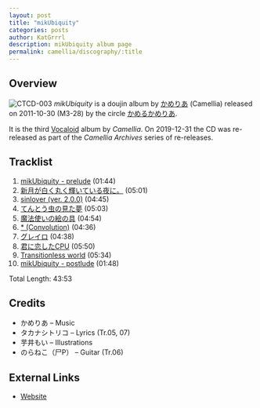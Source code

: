```yaml
---
layout: post
title: "mikUbiquity"
categories: posts
author: KatGrrrl
description: mikUbiquity album page
permalink: camellia/discography/:title
---
```


## Overview

![CTCD-003](/assets/images/camellia/albums/CTCD-003.jpg)
*mikUbiquity* is a doujin album by [かめりあ](<{% link postsWiki/_posts/2023-12-10-camellia.md %}>) (Camellia) released on 2011-10-30 (M3-28) by the circle [かめるかめりあ](#).

It is the third [Vocaloid](https://en.wikipedia.org/wiki/Vocaloid) album by *Camellia*. On 2019-12-31 the CD was re-released as part of the *Camellia Archives* series of re-releases.

## Tracklist

1. [mikUbiquity - prelude](<{% link postsInclude/_posts/camellia/songs/mikUbiquity-prelude/2024-02-24-mikUbiquity-prelude.md %}>) (01:44)
2. [新月が白く丸く輝いている夜に。](<{% link postsInclude/_posts/camellia/songs/Shingetsu-ga-Shiroku-Maruku-Kagayaiteiru-Yoru-ni/2024-02-24-Shingetsu-ga-Shiroku-Maruku-Kagayaiteiru-Yoru-ni.md %}>) (05:01)
3. [sinlover (ver. 2.0.0)](<{% link postsInclude/_posts/camellia/songs/sinlover/2024-02-24-sinlover.md %}>) (04:45)
4. [てんとう虫の見た夢](<{% link postsInclude/_posts/camellia/songs/Tentoumushi-no-Mita-Yume/2024-02-24-Tentoumushi-no-Mita-Yume.md %}>) (05:03)
5. [魔法使いの絵の具](<{% link postsInclude/_posts/camellia/songs/Mahoutsukai-no-Enogu/2024-02-24-Mahoutsukai-no-Enogu.md %}>) (04:54)
6. [\* (Convolution)](<{% link postsInclude/_posts/camellia/songs/Convolution/2024-02-24-Convolution.md %}>) (04:36)
7. [グレイロ](<{% link postsInclude/_posts/camellia/songs/Gureiro/2024-02-24-Gureiro.md %}>) (04:38)
8. [君に恋したCPU](<{% link postsInclude/_posts/camellia/songs/Kimi-ni-Koishita-CPU/2024-02-24-Kimi-ni-Koishita-CPU.md %}>) (05:50)
9. [Transitionless world](<{% link postsInclude/_posts/camellia/songs/Transitionless-world/2024-02-24-Transitionless-world.md %}>) (05:34)
10. [mikUbiquity - postlude](<{% link postsInclude/_posts/camellia/songs/mikUbiquity-postlude/2024-02-24-mikUbiquity-postlude.md %}>) (01:48)

Total Length: 43:53

## Credits

* かめりあ – Music
* タカナシトリコ – Lyrics (Tr.05, 07)
* 芋井もい – Illustrations
* のらねこ（尸P） – Guitar (Tr.06)

## External Links

* [Website](http://camtek.seesaa.net/article/228630660.html)
